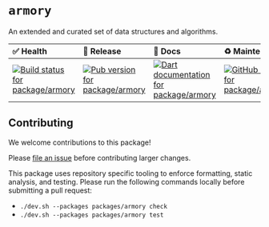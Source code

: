 <!-- #region(HEADER) -->
# `armory`

An extended and curated set of data structures and algorithms.

| ✅ Health | 🚀 Release | 📝 Docs | ♻️ Maintenance |
|:----------|:-----------|:--------|:--------------|
| [![Build status for package/armory](https://github.com/matanlurey/pub.lurey.dev/actions/workflows/package_armory.yaml/badge.svg)](https://github.com/matanlurey/pub.lurey.dev/actions/workflows/package_armory.yaml) | [![Pub version for package/armory](https://img.shields.io/pub/v/armory)](https://pub.dev/packages/armory) | [![Dart documentation for package/armory](https://img.shields.io/badge/dartdoc-reference-blue.svg)](https://pub.dev/documentation/armory) | [![GitHub Issues for package/armory](https://img.shields.io/github/issues/matanlurey/pub.lurey.dev/pkg-armory?label=issues)](https://github.com/matanlurey/pub.lurey.dev/issues?q=is%3Aopen+is%3Aissue+label%3Apkg-armory) |
<!-- #endregion -->

<!-- #region(CONTRIBUTING) -->
## Contributing

We welcome contributions to this package!

Please [file an issue][] before contributing larger changes.

[file an issue]: https://github.com/matanlurey/pub.lurey.dev/issues/new?labels=pkg-armory

This package uses repository specific tooling to enforce formatting, static analysis, and testing. Please run the following commands locally before submitting a pull request:

- `./dev.sh --packages packages/armory check`
- `./dev.sh --packages packages/armory test`

<!-- #endregion -->

